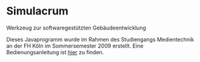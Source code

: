 # Simulacrum
Werkzeug zur softwaregestützten Gebäudeentwicklung

Dieses Javaprogramm wurde im Rahmen des Studiengangs Medientechnik an der FH Köln im Sommersemester 2009 erstellt.
Eine Bedienungsanleitung ist [hier]( Simulacrum/_Dokumentation/Bedienungsanleitung_Architekturprojekt_2009.pdf ) zu finden.
